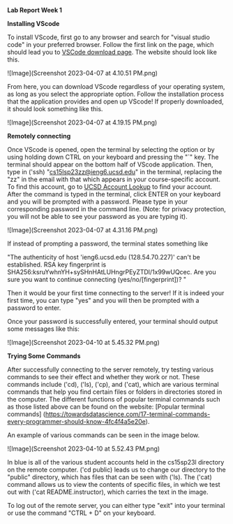 **Lab Report Week 1**

**Installing VScode**

To install VScode, first go to any browser and search for "visual studio code" in your preferred browser. Follow the first link on the page, which should 
lead you to [VSCode download page](https://code.visualstudio.com/). The website should look like this.

![Image](Screenshot 2023-04-07 at 4.10.51 PM.png)

From here, you can download VScode regardless of your operating system, as long as you select the appropriate option. Follow the installation process
that the application provides and open up VScode! If properly downloaded, it should look something like this. 

![Image](Screenshot 2023-04-07 at 4.19.15 PM.png)


**Remotely connecting**

Once VScode is opened, open the terminal by selecting the option or by using holding down CTRL on your keyboard and pressing the "`" key. The terminal should appear on the bottom half of VScode application. Then, type in ('ssh) "cs15lsp23zz@ieng6.ucsd.edu" in the terminal, replacing the "zz" in the email with that which appears in your course-specific account. To find this account, go to [UCSD Account Lookup](https://sdacs.ucsd.edu/~icc/index.php) to find your account. After the 
command is typed in the terminal, click ENTER on your keyboard and you will be prompted with a password. Please type in your corresponding password
in the command line. (Note: for privacy protection, you will not be able to see your password as you are typing it). 

![Image](Screenshot 2023-04-07 at 4.31.16 PM.png)

If instead of prompting a password, the terminal states something like 

"The authenticity of host 'ieng6.ucsd.edu (128.54.70.227)' can't be established.
RSA key fingerprint is SHA256:ksruYwhnYH+sySHnHAtLUHngrPEyZTDl/1x99wUQcec.
Are you sure you want to continue connecting (yes/no/[fingerprint])? "

Then it would be your first time connecting to the server! If it is indeed your first time, you can type "yes" and you will then be prompted with a password to enter.

Once your password is successfully entered, your terminal should output some messages like this:

![Image](Screenshot 2023-04-10 at 5.45.32 PM.png)


**Trying Some Commands**

After successfully connecting to the server remotely, try testing various commands to see their effect and whether they work or not. These commands include ('cd), ('ls), ('cp), and ('cat), which are various terminal commands that help you find certain files or folders in directories stored in the computer. The different functions of popular terminal commands such as those listed above can be found on the website: [Popular terminal commands] (https://towardsdatascience.com/17-terminal-commands-every-programmer-should-know-4fc4f4a5e20e). 

An example of various commands can be seen in the image below.

![Image](Screenshot 2023-04-10 at 5.52.43 PM.png)

In blue is all of the various student accounts held in the cs15sp23l directory on the remote computer. ('cd public) leads us to change our directory to the "public" directory, which has files that can be seen with ('ls). The ('cat) command allows us to view the contents of specific files, in which we test out with ('cat README.instructor), which carries the text in the image. 

To log out of the remote server, you can either type "exit" into your terminal or use the command "CTRL + D" on your keyboard.

